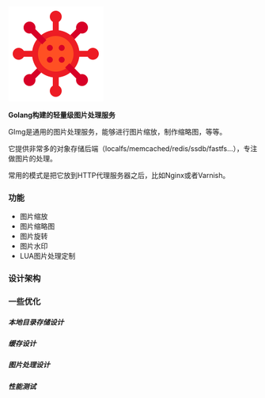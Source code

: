 ![GImg](./resources/logo-192x192.png)

**Golang构建的轻量级图片处理服务**

GImg是通用的图片处理服务，能够进行图片缩放，制作缩略图，等等。

它提供非常多的对象存储后端（localfs/memcached/redis/ssdb/fastfs...），专注做图片的处理。

常用的模式是把它放到HTTP代理服务器之后，比如Nginx或者Varnish。

### 功能
- 图片缩放
- 图片缩略图
- 图片旋转
- 图片水印
- LUA图片处理定制

### 设计架构

### 一些优化

##### 本地目录存储设计

##### 缓存设计

##### 图片处理设计

##### 性能测试
